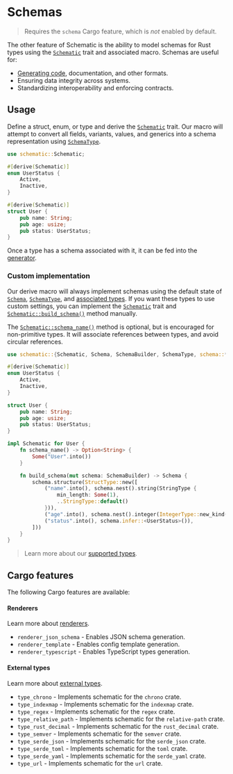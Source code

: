 # Schemas

> Requires the `schema` Cargo feature, which is _not_ enabled by default.

The other feature of Schematic is the ability to model schemas for Rust types using the
[`Schematic`][schematic] trait and associated macro. Schemas are useful for:

- [Generating code](./generator/index.md), documentation, and other formats.
- Ensuring data integrity across systems.
- Standardizing interoperability and enforcing contracts.

## Usage

Define a struct, enum, or type and derive the [`Schematic`][schematic] trait. Our macro will attempt
to convert all fields, variants, values, and generics into a schema representation using
[`SchemaType`][schematype].

```rust
use schematic::Schematic;

#[derive(Schematic)]
enum UserStatus {
	Active,
	Inactive,
}

#[derive(Schematic)]
struct User {
	pub name: String;
	pub age: usize;
	pub status: UserStatus;
}
```

Once a type has a schema associated with it, it can be fed into the
[generator](./generator/index.md).

### Custom implementation

Our derive macro will always implement schemas using the default state of [`Schema`][schema],
[`SchemaType`][schematype], and [associated types](./types.md). If you want these types to use
custom settings, you can implement the [`Schematic`][schematic] trait and
[`Schematic::build_schema()`](https://docs.rs/schematic/latest/schematic/trait.Schematic.html#method.build_schema)
method manually.

The
[`Schematic::schema_name()`](https://docs.rs/schematic/latest/schematic/trait.Schematic.html#method.schema_name)
method is optional, but is encouraged for non-primitive types. It will associate references between
types, and avoid circular references.

```rust
use schematic::{Schematic, Schema, SchemaBuilder, SchemaType, schema::*};

#[derive(Schematic)]
enum UserStatus {
	Active,
	Inactive,
}

struct User {
	pub name: String;
	pub age: usize;
	pub status: UserStatus;
}

impl Schematic for User {
	fn schema_name() -> Option<String> {
		Some("User".into())
	}

	fn build_schema(mut schema: SchemaBuilder) -> Schema {
		schema.structure(StructType::new([
			("name".into(), schema.nest().string(StringType {
				min_length: Some(1),
				..StringType::default()
			})),
			("age".into(), schema.nest().integer(IntegerType::new_kind(IntegerKind::Usize))),
			("status".into(), schema.infer::<UserStatus>()),
		]))
	}
}
```

> Learn more about our [supported types](./types.md).

## Cargo features

The following Cargo features are available:

#### Renderers

Learn more about [renderers](./generator/index.md).

- `renderer_json_schema` - Enables JSON schema generation.
- `renderer_template` - Enables config template generation.
- `renderer_typescript` - Enables TypeScript types generation.

#### External types

Learn more about [external types](./external.md).

- `type_chrono` - Implements schematic for the `chrono` crate.
- `type_indexmap` - Implements schematic for the `indexmap` crate.
- `type_regex` - Implements schematic for the `regex` crate.
- `type_relative_path` - Implements schematic for the `relative-path` crate.
- `type_rust_decimal` - Implements schematic for the `rust_decimal` crate.
- `type_semver` - Implements schematic for the `semver` crate.
- `type_serde_json` - Implements schematic for the `serde_json` crate.
- `type_serde_toml` - Implements schematic for the `toml` crate.
- `type_serde_yaml` - Implements schematic for the `serde_yaml` crate.
- `type_url` - Implements schematic for the `url` crate.

[schematic]: https://docs.rs/schematic/latest/schematic/trait.Schematic.html
[schema]: https://docs.rs/schematic/latest/schematic/struct.Schema.html
[schematype]: https://docs.rs/schematic/latest/schematic/enum.SchemaType.html
